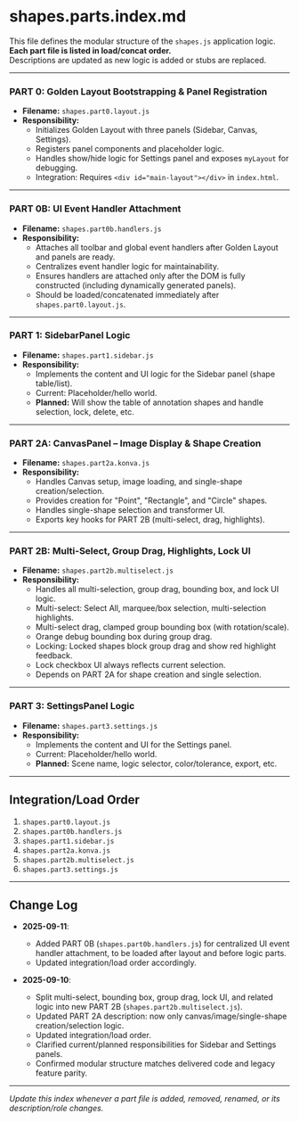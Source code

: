 # shapes.parts.index.md

This file defines the modular structure of the `shapes.js` application logic.  
**Each part file is listed in load/concat order.**  
Descriptions are updated as new logic is added or stubs are replaced.

---

### **PART 0: Golden Layout Bootstrapping & Panel Registration**
- **Filename:** `shapes.part0.layout.js`
- **Responsibility:**  
  - Initializes Golden Layout with three panels (Sidebar, Canvas, Settings).
  - Registers panel components and placeholder logic.
  - Handles show/hide logic for Settings panel and exposes `myLayout` for debugging.
  - Integration: Requires `<div id="main-layout"></div>` in `index.html`.

---

### **PART 0B: UI Event Handler Attachment**
- **Filename:** `shapes.part0b.handlers.js`
- **Responsibility:**  
  - Attaches all toolbar and global event handlers after Golden Layout and panels are ready.
  - Centralizes event handler logic for maintainability.
  - Ensures handlers are attached only after the DOM is fully constructed (including dynamically generated panels).
  - Should be loaded/concatenated immediately after `shapes.part0.layout.js`.

---

### **PART 1: SidebarPanel Logic**
- **Filename:** `shapes.part1.sidebar.js`
- **Responsibility:**  
  - Implements the content and UI logic for the Sidebar panel (shape table/list).
  - Current: Placeholder/hello world.
  - **Planned:** Will show the table of annotation shapes and handle selection, lock, delete, etc.

---

### **PART 2A: CanvasPanel – Image Display & Shape Creation**  
- **Filename:** `shapes.part2a.konva.js`
- **Responsibility:**  
  - Handles Canvas setup, image loading, and single-shape creation/selection.
  - Provides creation for "Point", "Rectangle", and "Circle" shapes.
  - Handles single-shape selection and transformer UI.
  - Exports key hooks for PART 2B (multi-select, drag, highlights).

---

### **PART 2B: Multi-Select, Group Drag, Highlights, Lock UI**
- **Filename:** `shapes.part2b.multiselect.js`
- **Responsibility:**  
  - Handles all multi-selection, group drag, bounding box, and lock UI logic.
  - Multi-select: Select All, marquee/box selection, multi-selection highlights.
  - Multi-select drag, clamped group bounding box (with rotation/scale).
  - Orange debug bounding box during group drag.
  - Locking: Locked shapes block group drag and show red highlight feedback.
  - Lock checkbox UI always reflects current selection.
  - Depends on PART 2A for shape creation and single selection.

---

### **PART 3: SettingsPanel Logic**
- **Filename:** `shapes.part3.settings.js`
- **Responsibility:**  
  - Implements the content and UI for the Settings panel.
  - Current: Placeholder/hello world.
  - **Planned:** Scene name, logic selector, color/tolerance, export, etc.

---

## Integration/Load Order

1. `shapes.part0.layout.js`
2. `shapes.part0b.handlers.js`
3. `shapes.part1.sidebar.js`
4. `shapes.part2a.konva.js`
5. `shapes.part2b.multiselect.js`
6. `shapes.part3.settings.js`

---

## Change Log

- **2025-09-11**:  
  - Added PART 0B (`shapes.part0b.handlers.js`) for centralized UI event handler attachment, to be loaded after layout and before logic parts.
  - Updated integration/load order accordingly.

- **2025-09-10**:  
  - Split multi-select, bounding box, group drag, lock UI, and related logic into new PART 2B (`shapes.part2b.multiselect.js`).
  - Updated PART 2A description: now only canvas/image/single-shape creation/selection logic.
  - Updated integration/load order.
  - Clarified current/planned responsibilities for Sidebar and Settings panels.
  - Confirmed modular structure matches delivered code and legacy feature parity.

---

*Update this index whenever a part file is added, removed, renamed, or its description/role changes.*

